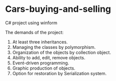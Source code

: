 # Cars-buying-and-selling
C# project using winform

The demands of the project:
1.	At least three inheritances.
2.	Managing the classes by polymorphism.
3.	Organization of the objects by collection object.
4.	Ability to add, edit, remove objects.
5.	Event-driven programming.
6.	Graphic production of objects.
7.	Option for restoration by Serialization system.
